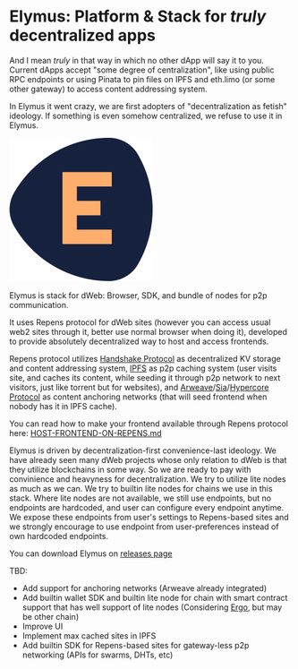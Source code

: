 # Elymus: Platform & Stack for *truly* decentralized apps
And I mean *truly* in that way in which no other dApp will say it to you. Current dApps accept "some degree of centralization", like using public RPC endpoints or using Pinata to pin files on IPFS and eth.limo (or some other gateway) to access content addressing system.

In Elymus it went crazy, we are first adopters of "decentralization as fetish" ideology. If something is even somehow centralized, we refuse to use it in Elymus. 

![icon](icon.png)


Elymus is stack for dWeb: Browser, SDK, and bundle of nodes for p2p communication.

It uses Repens protocol for dWeb sites (however you can access usual web2 sites through it, better use normal browser when doing it), developed to provide absolutely decentralized way to host and access frontends.

Repens protocol utilizes [Handshake Protocol](https://handshake.org) as decentralized KV storage and content addressing system, [IPFS](https://ipfs.tech) as p2p caching system (user visits site, and caches its content, while seeding it through p2p network to next visitors, just like torrent but for websites), and [Arweave](https://arweave.org)/[Sia](https://sia.tech)/[Hypercore Protocol](https://hypercore-protocol.org) as content anchoring networks (that will seed frontend when nobody has it in IPFS cache).

You can read how to make your frontend available through Repens protocol here: [HOST-FRONTEND-ON-REPENS.md](./HOST-FRONTEND-ON-REPENS.md)

Elymus is driven by decentralization-first convenience-last ideology. We have already seen many dWeb projects whose only relation to dWeb is that they utilize blockchains in some way. So we are ready to pay with convinience and heavyness for decentralization. We try to utilize lite nodes as much as we can. We try to builtin lite nodes for chains we use in this stack. Where lite nodes are not available, we still use endpoints, but no endpoints are hardcoded, and user can configure every endpoint anytime. We expose these endpoints from user's settings to Repens-based sites and we strongly encourage to use endpoint from user-preferences instead of own hardcoded endpoints.

You can download Elymus on [releases page](https://github.com/angrymouse/elymus/releases/)

TBD:
- Add support for anchoring networks (Arweave already integrated)
- Add builtin wallet SDK and builtin lite node for chain with smart contract support that has well support of lite nodes (Considering [Ergo](https://ergoplatform.org/en), but may be other chain)
- Improve UI
- Implement max cached sites in IPFS
- Add builtin SDK for Repens-based sites for gateway-less p2p networking (APIs for swarms, DHTs, etc)
